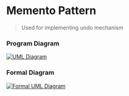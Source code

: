 # Memento Pattern

> Used for implementing undo mechanism

### Program Diagram

[![UML Diagram](/Diagrams/MementoProgram.jpg 'UML Diagram')](https://github.com/Yosendra/Design-Pattern/blob/main/Diagrams/MementoProgram.jpg)

### Formal Diagram

[![Formal UML Diagram](/Diagrams/MementoFormal.jpg 'Formal UML Diagram')](https://github.com/Yosendra/Design-Pattern/blob/main/Diagrams/MementoFormal.jpg)
